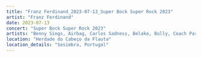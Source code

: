 ```yaml
---
title: "Franz Ferdinand_2023-07-13_Super Bock Super Rock 2023"
artist: "Franz Ferdinand"
date: 2023-07-13
concert: "Super Bock Super Rock 2023"
artists: "Benny Sings, Airbag, Carlos Sadness, Belako, Bully, Coach Party, Blaas of Glory, Biig Piig, Claude, Amaia, Caballero & JeanJass, Anfisa Letyago, Pixies, Bombay Bicycle Club, Abraham Alexander, Bob uit Zuid, Dorian, Antoon, 5 Seconds of Summer, Arctic Monkeys, Ayron Jones, AFI, AR/CO, Angel Olsen, Bökkers, alt-J, Antònia Font, Carolina Durante, Aczino, 070 Shake, Franz Ferdinand"
location: "Herdade do Cabeço da Flauta"
location_details: "Sesimbra, Portugal"
---
```

